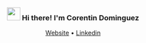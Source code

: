 <!-- Heading -->
<h3 align="center"><img src = "https://raw.githubusercontent.com/MartinHeinz/MartinHeinz/master/wave.gif" width = 30px> Hi there! I'm Corentin Dominguez</h3>

<p align="center">
  <a href="https://corentin648.github.io">Website</a> •
  <a href="https://www.linkedin.com/in/corentin-dominguez-545b5a1a8/">Linkedin</a>
</p>
